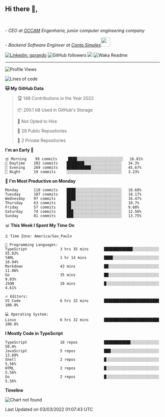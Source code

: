 <h2>Hi there  👋,</h2> </br>

<p><em>- CEO at <a href="https://occamengenharia.com/">OCCAM</a> Engenharia, junior computer engineering company
</em></p>

<p><em>- Backend Software Engineer at <a href="https://contasimples.com">Conta Simples</a><img src="https://media.giphy.com/media/WUlplcMpOCEmTGBtBW/giphy.gif" width="30"> 
</em></p>

[![Linkedin: gprando](https://img.shields.io/badge/-gprando-blue?style=flat-square&logo=Linkedin&logoColor=white&link=https://www.linkedin.com/in/gprando/)](https://www.linkedin.com/in/gprando)
![GitHub followers](https://img.shields.io/github/followers/gprando?label=Follow&style=social)
![](https://visitor-badge.glitch.me/badge?page_id=gprando.gprando)
![Waka Readme](https://github.com/gprando/gprando/workflows/Waka%20Readme/badge.svg)

---
<!--START_SECTION:waka-->
![Profile Views](http://img.shields.io/badge/Profile%20Views-0-blue)

![Lines of code](https://img.shields.io/badge/From%20Hello%20World%20I%27ve%20Written--4%20Million%20lines%20of%20code-blue)

**🐱 My GitHub Data** 

> 🏆 148 Contributions in the Year 2022
 > 
> 📦 200.1 kB Used in GitHub's Storage 
 > 
> 🚫 Not Opted to Hire
 > 
> 📜 29 Public Repositories 
 > 
> 🔑 2 Private Repositories  
 > 
**I'm an Early 🐤** 

```text
🌞 Morning    99 commits     ████░░░░░░░░░░░░░░░░░░░░░   16.81% 
🌆 Daytime    202 commits    ████████░░░░░░░░░░░░░░░░░   34.3% 
🌃 Evening    269 commits    ███████████░░░░░░░░░░░░░░   45.67% 
🌙 Night      19 commits     ░░░░░░░░░░░░░░░░░░░░░░░░░   3.23%

```
📅 **I'm Most Productive on Monday** 

```text
Monday       110 commits    ████░░░░░░░░░░░░░░░░░░░░░   18.68% 
Tuesday      107 commits    ████░░░░░░░░░░░░░░░░░░░░░   18.17% 
Wednesday    97 commits     ████░░░░░░░░░░░░░░░░░░░░░   16.47% 
Thursday     63 commits     ██░░░░░░░░░░░░░░░░░░░░░░░   10.7% 
Friday       57 commits     ██░░░░░░░░░░░░░░░░░░░░░░░   9.68% 
Saturday     74 commits     ███░░░░░░░░░░░░░░░░░░░░░░   12.56% 
Sunday       81 commits     ███░░░░░░░░░░░░░░░░░░░░░░   13.75%

```


📊 **This Week I Spent My Time On** 

```text
⌚︎ Time Zone: America/Sao_Paulo

💬 Programming Languages: 
TypeScript               3 hrs 35 mins       █████████████░░░░░░░░░░░░   55.02% 
YAML                     1 hr 14 mins        ████░░░░░░░░░░░░░░░░░░░░░   18.94% 
Markdown                 43 mins             ██░░░░░░░░░░░░░░░░░░░░░░░   11.06% 
Go                       35 mins             ██░░░░░░░░░░░░░░░░░░░░░░░   9.03% 
JSON                     18 mins             █░░░░░░░░░░░░░░░░░░░░░░░░   4.61%

🔥 Editors: 
VS Code                  6 hrs 32 mins       █████████████████████████   100.0%

💻 Operating System: 
Linux                    6 hrs 32 mins       █████████████████████████   100.0%

```

**I Mostly Code in TypeScript** 

```text
TypeScript               18 repos            ████████████░░░░░░░░░░░░░   50.0% 
JavaScript               5 repos             ███░░░░░░░░░░░░░░░░░░░░░░   13.89% 
Shell                    2 repos             █░░░░░░░░░░░░░░░░░░░░░░░░   5.56% 
HTML                     2 repos             █░░░░░░░░░░░░░░░░░░░░░░░░   5.56% 
Go                       2 repos             █░░░░░░░░░░░░░░░░░░░░░░░░   5.56%

```


**Timeline**

![Chart not found](https://raw.githubusercontent.com/gprando/gprando/master/charts/bar_graph.png) 


 Last Updated on 03/03/2022 01:07:43 UTC
<!--END_SECTION:waka-->